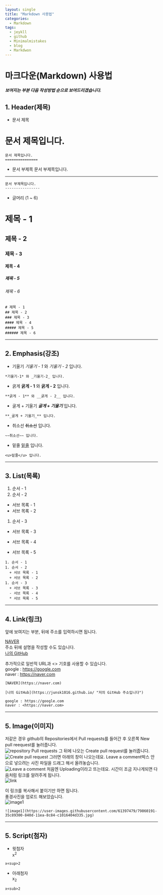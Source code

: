 ```yaml
---
layout: single
title: "Markdown 사용법"
categories:
  - Markdown
tags:
  - jeykll
  - github
  - Minimalmistakes
  - blog
  - Markdwon
---
```


# 마크다운(Markdown) 사용법
##### 보여지는 부분 다음 작성방법 순으로 보여드리겠습니다.

## 1. Header(제목)
  + 문서 제목

문서 제목입니다.
==============
 ```
 문서 제목입니다.
 ===============
 ```

 + 문서 부제목
문서 부제목입니다.  
----------------
 ```
 문서 부제목입니다.
 ----------------
 ```

 + 글머리 (1 ~ 6)
# 제목 - 1
## 제목 - 2
### 제목 - 3
#### 제목 - 4
##### 제목 - 5
###### 제목 - 6
```
# 제목 - 1
## 제목 - 2
### 제목 - 3
#### 제목 - 4
##### 제목 - 5
###### 제목 - 6
```
---

## 2. Emphasis(강조)

  + 기울기
*기울기 - 1* 와 _기울기 - 2_ 입니다.
```
*기울기-1* 와 _기울기-2_ 입니다.
```

  + 굵게
**굵게 - 1** 와 __굵게 - 2__ 입니다.
```
**굵게 - 1** 와 __굵게 - 2__ 입니다.
```

  + 굴게 + 기울기
**_굴게 + 기울기_** 입니다.
```
**_굴게 + 기울기_** 입니다.
```

  + 취소선
~~취소선~~ 입니다.
```
~~취소선~~ 입니다.
```

  + 밑줄
<u>밑줄</u> 입니다.
```
<u>밑줄</u> 입니다.
```
---

## 3. List(목록)

1. 순서 - 1
1. 순서 - 2
  + 서브 목록 - 1
  + 서브 목록 - 2
1. 순서 - 3
  + 서브 목록 - 3
  - 서브 목록 - 4
  * 서브 목록 - 5   

```
1. 순서 - 1
1. 순서 - 2
  + 서브 목록 - 1
  + 서브 목록 - 2
1. 순서 - 3
  + 서브 목록 - 3
  - 서브 목록 - 4
  * 서브 목록 - 5
```
---

## 4. Link(링크)

앞에 보여지는 부분, 뒤에 주소를 입력하시면 됩니다.

[NAVER](https://naver.com)  
주소 뒤에 설명을 작성할 수도 있습니다.  
[나의 GitHub](https://junsk1016.github.io/ "저의 GitHub 주소입니다")  

추가적으로 일반적 URL과 <> 기호를 사용할 수 있습니다.  
google : https://google.com  
naver : <https://naver.com>  
```
[NAVER](https://naver.com)  

[나의 GitHub](https://junsk1016.github.io/ "저의 GitHub 주소입니다")

google : https://google.com
naver : <https://naver.com>
```
---

## 5. Image(이미지)
저같은 경우 github의 Repositories에서 Pull requests를 들어간 후 오른쪽 New pull reequest를 눌러줍니다.  
![repository Pull requests](https://user-images.githubusercontent.com/61397479/79860819-5218ff80-840e-11ea-8419-8f7a200eb8b6.PNG)
그 뒤에 나오는 Create pull request를 눌러줍니다.  
![Create pull request](https://user-images.githubusercontent.com/61397479/79860986-97d5c800-840e-11ea-9014-bd37d3d6eaf8.PNG)
그러면 아래의 창이 나오는데요. Leave a comment박스 안으로 넣으려는 사진 파일을 드래그 해서 올려놓습니다.  
![Leave a comment](https://user-images.githubusercontent.com/61397479/79861019-a58b4d80-840e-11ea-9556-1d620a52aa34.PNG)
처음엔 Uploading이라고 뜨는데요. 시간이 조금 지나게되면 다음처럼 링크를 알려주게 됩니다.  
![link](https://user-images.githubusercontent.com/61397479/79861047-b20fa600-840e-11ea-9d84-1f06f8a4febe.PNG)

이 링크를 복사해서 붙이기만 하면 됩니다.  
풍경사진을 업로드 해보았습니다.   
![image1](https://user-images.githubusercontent.com/61397479/79860191-35c89300-840d-11ea-8c84-c1016404d335.jpg)
```
![image1](https://user-images.githubusercontent.com/61397479/79860191-35c89300-840d-11ea-8c84-c1016404d335.jpg)
```
---


## 5. Script(첨자)
+ 윗첨자  
x<sup>2
```
x<sup>2
```

+ 아래첨자  
x<sub>2
```
x<sub>2
```
